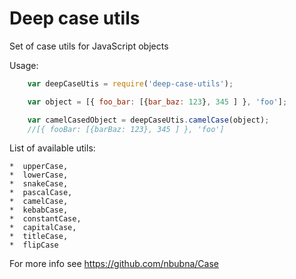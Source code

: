 # Deep case utils

Set of case utils for JavaScript objects

Usage:

```js
	var deepCaseUtis = require('deep-case-utils');

	var object = [{ foo_bar: [{bar_baz: 123}, 345 ] }, 'foo'];

	var camelCasedObject = deepCaseUtis.camelCase(object);
	//[{ fooBar: [{barBaz: 123}, 345 ] }, 'foo']

```

List of available utils: 

	*  upperCase,
	*  lowerCase,
	*  snakeCase,
	*  pascalCase,
	*  camelCase,
	*  kebabCase,
	*  constantCase,
	*  capitalCase,
	*  titleCase,
	*  flipCase

For more info see https://github.com/nbubna/Case